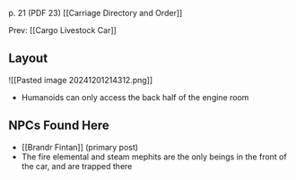 p. 21 (PDF 23)
[[Carriage Directory and Order]]

Prev: [[Cargo Livestock Car]]
## Layout
![[Pasted image 20241201214312.png]]
- Humanoids can only access the back half of the engine room
## NPCs Found Here
- [[Brandr Fintan]] (primary post)
- The fire elemental and steam mephits are the only beings in the front of the car, and are trapped there
